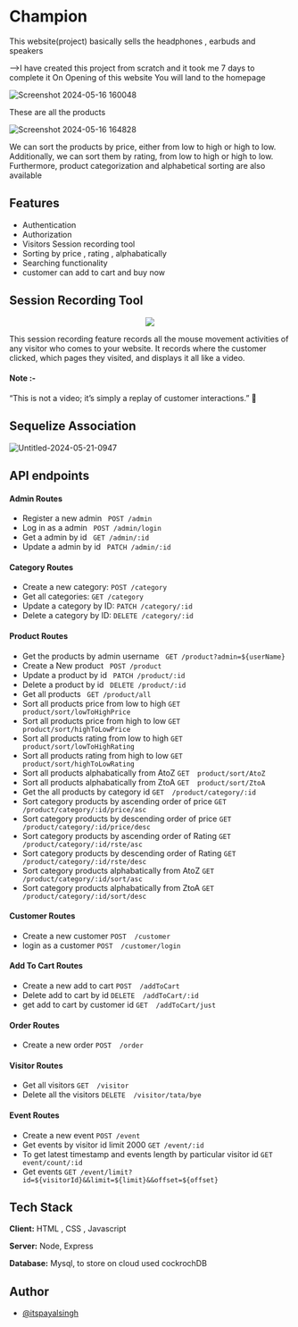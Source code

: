 
# Champion

This website(project) basically sells the headphones , earbuds and speakers 

-->I have created this project from scratch and it took me 7 days to complete it
On Opening of this website You will land to the homepage

![Screenshot 2024-05-16 160048](https://github.com/itspayalsingh/champ/assets/112754449/e04e57c6-07b6-4f96-aa9b-7e3fa84c7d89)

These are all the products

![Screenshot 2024-05-16 164828](https://github.com/itspayalsingh/champ/assets/112754449/91a185db-586d-4320-af49-23b44347df45)

We can sort the products by price, either from low to high or high to low. Additionally, we can sort them by rating, from low to high or high to low. Furthermore, product categorization and alphabetical sorting are also available

## Features

- Authentication
- Authorization
- Visitors Session recording tool
- Sorting by price , rating , alphabatically
- Searching functionality
- customer can add to cart and buy now

 
 

## Session Recording Tool

<p align="center">
  <img src="https://github.com/itspayalsingh/champ/assets/112754449/1827d953-26a0-4f6d-abad-148b2b1bf792" />
</p>
   This session recording feature records all the mouse movement activities of any visitor who comes to your website. It records where the customer clicked, which pages they visited, and displays it all like a video.

#### Note :- 
“This is not a video; it’s simply a replay of customer interactions.” 🌟

## Sequelize Association
![Untitled-2024-05-21-0947](https://github.com/itspayalsingh/champ/assets/112754449/d2a6edad-2704-471a-92ec-b99bad0c92b3) 
 

## API endpoints
#### Admin Routes
- Register a new admin   ```  POST /admin ```  
- Log in as a admin  ```  POST /admin/login ```
- Get a admin by id ```  GET /admin/:id ```
- Update a admin by id ```  PATCH /admin/:id ```

#### Category Routes
- Create a new category: `POST /category`
- Get all categories: `GET /category`
- Update a category by ID: `PATCH /category/:id`
- Delete a category by ID: `DELETE /category/:id`

#### Product Routes  
- Get the products by admin username ```  GET /product?admin=${userName} ```
- Create a New product   ```  POST /product ```
- Update a product by id ```  PATCH /product/:id ```
- Delete a product by id ```  DELETE /product/:id ```
- Get all products ```  GET /product/all ```
- Sort all products price from low to high `GET  product/sort/lowToHighPrice `
- Sort all products price from high to low `GET  product/sort/highToLowPrice `
- Sort all products rating from low to high `GET  product/sort/lowToHighRating `
- Sort all products rating from high to low `GET  product/sort/highToLowRating `
- Sort all products alphabatically from AtoZ `GET  product/sort/AtoZ`
- Sort all products alphabatically from ZtoA `GET  product/sort/ZtoA`
- Get the all products by category id `GET  /product/category/:id`
- Sort category products by ascending order of price `GET /product/category/:id/price/asc `
- Sort category products by descending order of price `GET /product/category/:id/price/desc `
- Sort category products by ascending order of Rating `GET /product/category/:id/rste/asc `
- Sort category products by descending order of Rating `GET /product/category/:id/rste/desc `
- Sort category products alphabatically from AtoZ `GET /product/category/:id/sort/asc`
- Sort category products alphabatically from ZtoA `GET /product/category/:id/sort/desc`

#### Customer Routes
- Create a new customer `POST  /customer`
- login as a customer  `POST  /customer/login`

#### Add To Cart Routes
- Create a new add to cart `POST  /addToCart`
- Delete add to cart by id  `DELETE  /addToCart/:id`
- get add to cart by customer id `GET  /addToCart/just`

#### Order Routes
- Create a new order `POST  /order`

#### Visitor Routes
- Get all visitors `GET  /visitor`
- Delete all the visitors `DELETE  /visitor/tata/bye`

#### Event Routes
- Create a new event `POST /event`
- Get events by visitor id limit 2000 `GET /event/:id `
- To get latest timestamp and events length by particular visitor id `GET  event/count/:id`
- Get events `GET /event/limit?id=${visitorId}&&limit=${limit}&&offset=${offset}`



## Tech Stack

**Client:** HTML , CSS , Javascript 

**Server:** Node, Express

**Database:** Mysql, to store on cloud used cockrochDB


## Author

- [@itspayalsingh](https://github.com/itspayalsingh/)


